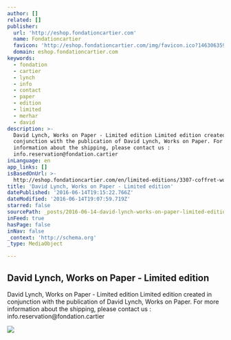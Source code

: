 ```yaml
---
author: []
related: []
publisher:
  url: 'http://eshop.fondationcartier.com'
  name: Fondationcartier
  favicon: 'http://eshop.fondationcartier.com/img/favicon.ico?1463063596'
  domain: eshop.fondationcartier.com
keywords:
  - fondation
  - cartier
  - lynch
  - info
  - contact
  - paper
  - edition
  - limited
  - merhar
  - david
description: >-
  David Lynch, Works on Paper - Limited edition Limited edition created in
  conjunction with the publication of David Lynch, Works on Paper. For more
  information about the shipping, please contact us :
  info.reservation@fondation.cartier
inLanguage: en
app_links: []
isBasedOnUrl: >-
  http://eshop.fondationcartier.com/en/limited-editions/3307-coffret-works-on-paper.html
title: 'David Lynch, Works on Paper - Limited edition'
datePublished: '2016-06-14T19:15:22.766Z'
dateModified: '2016-06-14T19:07:59.719Z'
starred: false
sourcePath: _posts/2016-06-14-david-lynch-works-on-paper-limited-edition.md
inFeed: true
hasPage: false
inNav: false
_context: 'http://schema.org'
_type: MediaObject

---
```

<article style=""><h1>David Lynch, Works on Paper - Limited edition</h1><p>David Lynch, Works on Paper - Limited edition Limited edition created in conjunction with the publication of David Lynch, Works on Paper. For more information about the shipping, please contact us : info.reservation@fondation.cartier</p><img src="http://eshop.fondationcartier.com/895-product_high/coffret-works-on-paper.jpg" /></article>